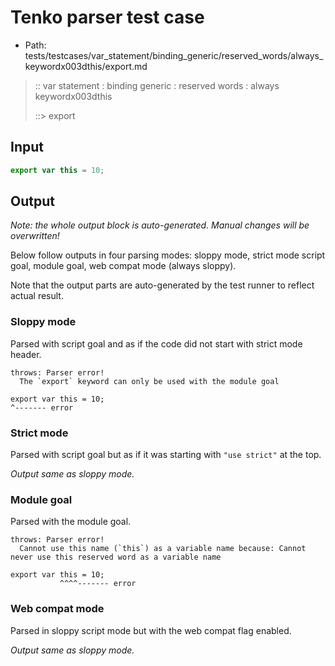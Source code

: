 # Tenko parser test case

- Path: tests/testcases/var_statement/binding_generic/reserved_words/always_keywordx003dthis/export.md

> :: var statement : binding generic : reserved words : always keywordx003dthis
>
> ::> export

## Input

`````js
export var this = 10;
`````

## Output

_Note: the whole output block is auto-generated. Manual changes will be overwritten!_

Below follow outputs in four parsing modes: sloppy mode, strict mode script goal, module goal, web compat mode (always sloppy).

Note that the output parts are auto-generated by the test runner to reflect actual result.

### Sloppy mode

Parsed with script goal and as if the code did not start with strict mode header.

`````
throws: Parser error!
  The `export` keyword can only be used with the module goal

export var this = 10;
^------- error
`````

### Strict mode

Parsed with script goal but as if it was starting with `"use strict"` at the top.

_Output same as sloppy mode._

### Module goal

Parsed with the module goal.

`````
throws: Parser error!
  Cannot use this name (`this`) as a variable name because: Cannot never use this reserved word as a variable name

export var this = 10;
           ^^^^------- error
`````


### Web compat mode

Parsed in sloppy script mode but with the web compat flag enabled.

_Output same as sloppy mode._
